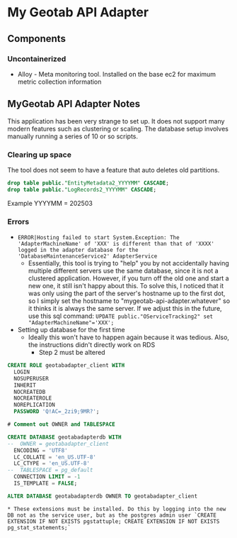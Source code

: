 # My Geotab API Adapter

## Components

### Uncontainerized

* Alloy - Meta monitoring tool. Installed on the base ec2 for maximum metric collection information

## MyGeotab API Adapter Notes

This application has been very strange to set up. It does not support many modern features such as clustering or scaling. The database setup involves manually running a series of 10 or so scripts.

### Clearing up space

The tool does not seem to have a feature that auto deletes old partitions.

```sql
drop table public."EntityMetadata2_YYYYMM" CASCADE;
drop table public."LogRecords2_YYYYMM" CASCADE;
```

Example YYYYMM = 202503

### Errors

* `ERROR|Hosting failed to start System.Exception: The 'AdapterMachineName' of 'XXX' is different than that of 'XXXX' logged in the adapter database for the 'DatabaseMaintenanceService2' AdapterService`
  * Essentially, this tool is trying to "help" you by not accidentally having multiple different servers use the same database, since it is not a clustered application. However, if you turn off the old one and start a new one, it still isn't happy about this. To solve  this, I noticed that it was only using the part of the server's hostname up to the first dot, so I simply set the hostname to "mygeotab-api-adapter.whatever" so it thinks it is always the same server. If we adjust this in the future, use this sql command: `UPDATE public."OServiceTracking2" set "AdapterMachineName"='XXX';`
* Setting up database for the first time
  * Ideally this won't have to happen again because it was tedious. Also, the instructions didn't directly work on RDS
    * Step 2 must be altered

```sql
CREATE ROLE geotabadapter_client WITH
  LOGIN
  NOSUPERUSER
  INHERIT
  NOCREATEDB
  NOCREATEROLE
  NOREPLICATION
  PASSWORD 'Q!AC=_2zi9;9MR?';

# Comment out OWNER and TABLESPACE

CREATE DATABASE geotabadapterdb WITH
--  OWNER = geotabadapter_client
  ENCODING = 'UTF8'
  LC_COLLATE = 'en_US.UTF-8'
  LC_CTYPE = 'en_US.UTF-8'
--  TABLESPACE = pg_default
  CONNECTION LIMIT = -1
  IS_TEMPLATE = FALSE;

ALTER DATABASE geotabadapterdb OWNER TO geotabadapter_client

```

    * These extensions must be installed. Do this by logging into the new DB not as the service user, but as the postgres admin user `CREATE EXTENSION IF NOT EXISTS pgstattuple; CREATE EXTENSION IF NOT EXISTS pg_stat_statements;`
